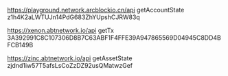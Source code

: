 https://playground.network.arcblockio.cn/api
getAccountState
z1h4K2aLWTUJn14PdG683ZhYUpshCJRW83q

https://xenon.abtnetwork.io/api
getTx
3A392991C8C107306D8B7C63ABF1F4FFE39A947865569D04945C8DD4BFCB149B

https://zinc.abtnetwork.io/api
getAssetState
zjdnd1iw57T5afsLsCoZzDZ92usQMatwzGef
